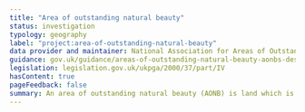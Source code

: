 ```yaml
---
title: "Area of outstanding natural beauty"
status: investigation
typology: geography
label: "project:area-of-outstanding-natural-beauty"
data provider and maintainer: National Association for Areas of Outstanding Natural Beauty 
guidance: gov.uk/guidance/areas-of-outstanding-natural-beauty-aonbs-designation-and-management
legislation: legislation.gov.uk/ukpga/2000/37/part/IV
hasContent: true
pageFeedback: false
summary: An area of outstanding natural beauty (AONB) is land which is protected in order to conserve and enhance its natural beauty.
---
```


